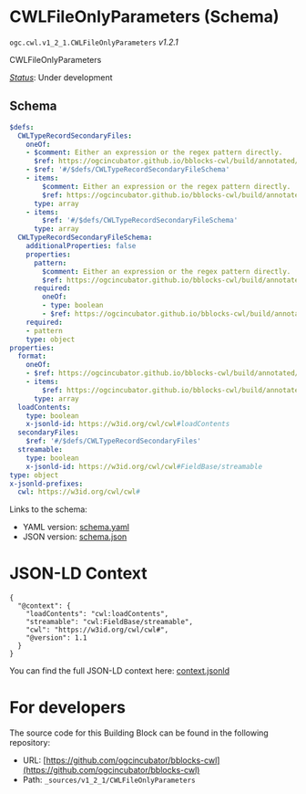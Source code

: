 
# CWLFileOnlyParameters (Schema)

`ogc.cwl.v1_2_1.CWLFileOnlyParameters` *v1.2.1*

CWLFileOnlyParameters

[*Status*](http://www.opengis.net/def/status): Under development

## Schema

```yaml
$defs:
  CWLTypeRecordSecondaryFiles:
    oneOf:
    - $comment: Either an expression or the regex pattern directly.
      $ref: https://ogcincubator.github.io/bblocks-cwl/build/annotated/cwl/v1_2_1/CWLExpression/schema.yaml
    - $ref: '#/$defs/CWLTypeRecordSecondaryFileSchema'
    - items:
        $comment: Either an expression or the regex pattern directly.
        $ref: https://ogcincubator.github.io/bblocks-cwl/build/annotated/cwl/v1_2_1/CWLExpression/schema.yaml
      type: array
    - items:
        $ref: '#/$defs/CWLTypeRecordSecondaryFileSchema'
      type: array
  CWLTypeRecordSecondaryFileSchema:
    additionalProperties: false
    properties:
      pattern:
        $comment: Either an expression or the regex pattern directly.
        $ref: https://ogcincubator.github.io/bblocks-cwl/build/annotated/cwl/v1_2_1/CWLExpression/schema.yaml
      required:
        oneOf:
        - type: boolean
        - $ref: https://ogcincubator.github.io/bblocks-cwl/build/annotated/cwl/v1_2_1/CWLExpression/schema.yaml
    required:
    - pattern
    type: object
properties:
  format:
    oneOf:
    - $ref: https://ogcincubator.github.io/bblocks-cwl/build/annotated/cwl/v1_2_1/CWLExpression/schema.yaml
    - items:
        $ref: https://ogcincubator.github.io/bblocks-cwl/build/annotated/cwl/v1_2_1/CWLExpression/schema.yaml
      type: array
  loadContents:
    type: boolean
    x-jsonld-id: https://w3id.org/cwl/cwl#loadContents
  secondaryFiles:
    $ref: '#/$defs/CWLTypeRecordSecondaryFiles'
  streamable:
    type: boolean
    x-jsonld-id: https://w3id.org/cwl/cwl#FieldBase/streamable
type: object
x-jsonld-prefixes:
  cwl: https://w3id.org/cwl/cwl#

```

Links to the schema:

* YAML version: [schema.yaml](https://ogcincubator.github.io/bblocks-cwl/build/annotated/cwl/v1_2_1/CWLFileOnlyParameters/schema.json)
* JSON version: [schema.json](https://ogcincubator.github.io/bblocks-cwl/build/annotated/cwl/v1_2_1/CWLFileOnlyParameters/schema.yaml)


# JSON-LD Context

```jsonld
{
  "@context": {
    "loadContents": "cwl:loadContents",
    "streamable": "cwl:FieldBase/streamable",
    "cwl": "https://w3id.org/cwl/cwl#",
    "@version": 1.1
  }
}
```

You can find the full JSON-LD context here:
[context.jsonld](https://ogcincubator.github.io/bblocks-cwl/build/annotated/cwl/v1_2_1/CWLFileOnlyParameters/context.jsonld)


# For developers

The source code for this Building Block can be found in the following repository:

* URL: [https://github.com/ogcincubator/bblocks-cwl](https://github.com/ogcincubator/bblocks-cwl)
* Path: `_sources/v1_2_1/CWLFileOnlyParameters`

